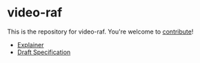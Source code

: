 # video-raf

This is the repository for video-raf. You're welcome to
[contribute](CONTRIBUTING.md)!

* [Explainer](explainer.md)
* [Draft Specification](https://wicg.github.io/video-raf)
